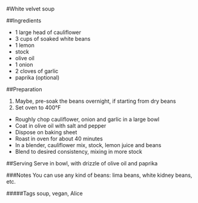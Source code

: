 #White velvet soup

##Ingredients
* 1 large head of cauliflower
* 3 cups of soaked white beans
* 1 lemon
* stock
* olive oil
* 1 onion
* 2 cloves of garlic
* paprika (optional)

##Preparation
1. Maybe, pre-soak the beans overnight, if starting from dry beans
2. Set oven to 400°F
* Roughly chop cauliflower, onion and garlic in a large bowl
* Coat in olive oil with salt and pepper
* Dispose on baking sheet
* Roast in oven for about 40 minutes
* In a blender, cauliflower mix, stock, lemon juice and beans
* Blend to desired consistency, mixing in more stock

##Serving
Serve in bowl, with drizzle of olive oil and paprika

###Notes
You can use any kind of beans: lima beans, white kidney beans, etc.

#####Tags
soup, vegan, Alice